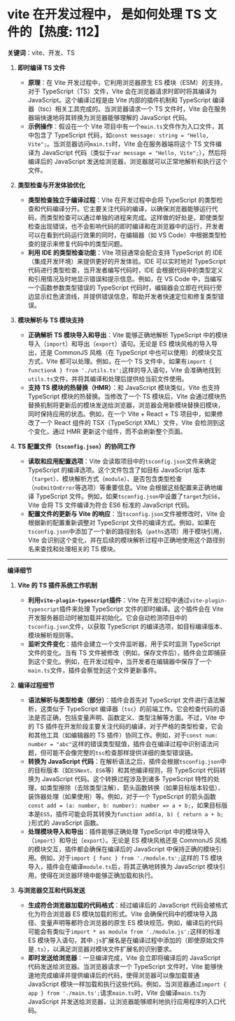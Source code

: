# vite 在开发过程中， 是如何处理 TS 文件的【热度: 112】

**关键词**：vite、开发、TS

1. **即时编译 TS 文件**

   - **原理**：在 Vite 开发过程中，它利用浏览器原生 ES 模块（ESM）的支持，对于 TypeScript（TS）文件，Vite 会在浏览器请求时即时将其编译为 JavaScript。这个编译过程是由 Vite 内部的插件机制和 TypeScript 编译器（tsc）相关工具完成的。当浏览器请求一个 TS 文件时，Vite 会在服务器端快速地将其转换为浏览器能够理解的 JavaScript 代码。
   - **示例操作**：假设在一个 Vite 项目中有一个`main.ts`文件作为入口文件，其中包含了 TypeScript 代码，如`const message: string = "Hello, Vite";`。当浏览器访问`main.ts`时，Vite 会在服务器端将这个 TS 文件编译为 JavaScript 代码（类似于`var message = "Hello, Vite";`），然后将编译后的 JavaScript 发送给浏览器，浏览器就可以正常地解析和执行这个文件。

2. **类型检查与开发体验优化**

   - **类型检查独立于编译过程**：Vite 在开发过程中会将 TypeScript 的类型检查和代码编译分开。它主要关注代码的编译，以确保浏览器能够运行代码，而类型检查可以通过单独的进程来完成。这样做的好处是，即使类型检查出现错误，也不会影响代码的即时编译和在浏览器中的运行，开发者可以在看到代码运行效果的同时，在编辑器（如 VS Code）中根据类型检查的提示来修复代码中的类型问题。
   - **利用 IDE 的类型检查功能**：Vite 项目通常会配合支持 TypeScript 的 IDE（集成开发环境）来提供更好的开发体验。IDE 可以实时地对 TypeScript 代码进行类型检查，当开发者编写代码时，IDE 会根据代码中的类型定义和引用情况及时地显示错误和提示信息。例如，在 VS Code 中，当编写一个函数参数类型错误的 TypeScript 代码时，编辑器会立即在代码行旁边显示红色波浪线，并提供错误信息，帮助开发者快速定位和修复类型错误。

3. **模块解析与 TS 模块支持**

   - **正确解析 TS 模块导入和导出**：Vite 能够正确地解析 TypeScript 中的模块导入（`import`）和导出（`export`）语句。无论是 ES 模块风格的导入导出，还是 CommonJS 风格（在 TypeScript 中也可以使用）的模块交互方式，Vite 都可以处理。例如，在一个 TS 文件中，如果有`import { functionA } from './utils.ts';`这样的导入语句，Vite 会准确地找到`utils.ts`文件，并将其编译和处理后提供给当前文件使用。
   - **支持 TS 模块的热替换（HMR）**：和 JavaScript 模块类似，Vite 也支持 TypeScript 模块的热替换。当修改了一个 TS 模块后，Vite 会通过模块热替换机制将更新后的模块发送给浏览器，浏览器会用新模块替换旧模块，同时保持应用的状态。例如，在一个 Vite + React + TS 项目中，如果修改了一个 React 组件的 TSX（TypeScript XML）文件，Vite 会检测到这个变化，通过 HMR 更新这个组件，而不会刷新整个页面。

4. **TS 配置文件（`tsconfig.json`）的协同工作**
   - **读取和应用配置选项**：Vite 会读取项目中的`tsconfig.json`文件来确定 TypeScript 的编译选项。这个文件包含了如目标 JavaScript 版本（`target`）、模块解析方式（`module`）、是否包含类型检查（`noEmitOnError`等选项）等重要信息。Vite 会根据这些配置来正确地编译 TypeScript 文件。例如，如果`tsconfig.json`中设置了`target`为`ES6`，Vite 会将 TS 文件编译为符合 ES6 标准的 JavaScript 代码。
   - **配置文件的更新与 Vite 的响应**：当`tsconfig.json`文件被修改时，Vite 会根据新的配置重新调整对 TypeScript 文件的编译方式。例如，如果在`tsconfig.json`中添加了一个新的路径别名（`paths`选项）用于模块引用，Vite 会识别这个变化，并在后续的模块解析过程中正确地使用这个路径别名来查找和处理相关的 TS 模块。

---

**编译细节**

1. **Vite 的 TS 插件系统工作机制**

   - **利用`vite-plugin-typescript`插件**：Vite 在开发过程中通过`vite-plugin-typescript`插件来处理 TypeScript 文件的即时编译。这个插件会在 Vite 开发服务器启动时被加载并初始化。它会自动检测项目中的`tsconfig.json`文件，以获取 TypeScript 的编译选项，如目标编译版本、模块解析规则等。
   - **监听文件变化**：插件会建立一个文件监听器，用于实时监测 TypeScript 文件的变化。当有 TS 文件被修改（例如，保存文件后），插件会立即捕获到这个变化。例如，在开发过程中，当开发者在编辑器中保存了一个`main.ts`文件，插件会察觉到这个文件更新事件。

2. **编译过程细节**

   - **语法解析与类型检查（部分）**：插件会首先对 TypeScript 文件进行语法解析，这类似于 TypeScript 编译器（`tsc`）的前端工作。它会检查代码的语法是否正确，包括变量声明、函数定义、类型注解等方面。不过，Vite 中的 TS 插件在开发阶段主要关注代码的编译，对于严格的类型检查，它会和其他工具（如编辑器的 TS 插件）协同工作。例如，对于`const num: number = "abc"`这样的错误类型赋值，插件会在编译过程中识别语法问题，但可能不会像完整的`tsc`检查那样提供详细的类型错误链。
   - **转换为 JavaScript 代码**：在解析语法之后，插件会根据`tsconfig.json`中的目标版本（如`ESNext`、`ES6`等）和其他编译规则，将 TypeScript 代码转换为 JavaScript 代码。这个转换过程涉及到诸多 TypeScript 特性的处理，如类型擦除（去除类型注解）、箭头函数转换（如果目标版本较低）、装饰器处理（如果使用）等。例如，对于一个 TypeScript 的箭头函数`const add = (a: number, b: number): number => a + b;`，如果目标版本是`ES5`，插件可能会将其转换为`function add(a, b) { return a + b; }`形式的 JavaScript 函数。
   - **处理模块导入和导出**：插件能够正确处理 TypeScript 中的模块导入（`import`）和导出（`export`）。无论是 ES 模块风格还是 CommonJS 风格的模块交互，插件都会确保在编译后的 JavaScript 中保持正确的模块引用。例如，对于`import { func } from './module.ts';`这样的 TS 模块导入，插件会在编译`module.ts`后，将其正确地转换为 JavaScript 模块引用，使得在浏览器环境中能够正确加载和执行。

3. **与浏览器交互和代码发送**
   - **生成符合浏览器加载的代码格式**：经过编译后的 JavaScript 代码会被格式化为符合浏览器 ES 模块加载的形式。Vite 会确保代码中的模块导入路径、变量声明等都符合浏览器的原生 ES 模块规范。例如，编译后的代码可能会有类似于`import * as module from './module.js';`这样的标准 ES 模块导入语句，其中`.js`扩展名是在编译过程中添加的（即使原始文件是`.ts`），以满足浏览器对模块文件扩展名的识别要求。
   - **即时发送给浏览器**：一旦编译完成，Vite 会立即将编译后的 JavaScript 代码发送给浏览器。当浏览器请求一个 TypeScript 文件时，Vite 能够快速地完成编译并提供编译后的代码，使得浏览器可以像加载普通 JavaScript 模块一样加载和执行这些代码。例如，当浏览器通过`import { app } from './main.ts';`请求`main.ts`时，Vite 会编译`main.ts`为 JavaScript 并发送给浏览器，让浏览器能够顺利地执行应用程序的入口代码。